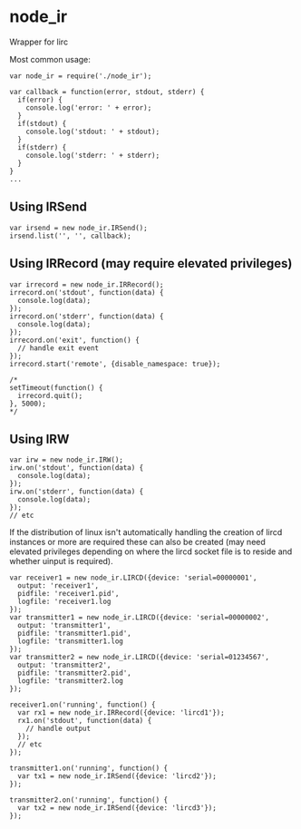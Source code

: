 # node_ir


Wrapper for lirc

Most common usage:

    var node_ir = require('./node_ir');

    var callback = function(error, stdout, stderr) {
      if(error) {
        console.log('error: ' + error);
      }
      if(stdout) {
        console.log('stdout: ' + stdout);
      }
      if(stderr) {
        console.log('stderr: ' + stderr);
      }
    }
    ...

## Using IRSend

    var irsend = new node_ir.IRSend();
    irsend.list('', '', callback);

## Using IRRecord (may require elevated privileges)

    var irrecord = new node_ir.IRRecord();
    irrecord.on('stdout', function(data) {
      console.log(data);
    });
    irrecord.on('stderr', function(data) {
      console.log(data);
    });
    irrecord.on('exit', function() {
      // handle exit event
    });
    irrecord.start('remote', {disable_namespace: true});

    /*
    setTimeout(function() {
      irrecord.quit();
    }, 5000);
    */

## Using IRW

    var irw = new node_ir.IRW();
    irw.on('stdout', function(data) {
      console.log(data);
    });
    irw.on('stderr', function(data) {
      console.log(data);
    });
    // etc

If the distribution of linux isn't automatically handling the creation
of lircd instances or more are required these can also be created
(may need elevated privileges depending on where the lircd socket file
is to reside and whether uinput is required).

    var receiver1 = new node_ir.LIRCD({device: 'serial=00000001',
      output: 'receiver1',
      pidfile: 'receiver1.pid',
      logfile: 'receiver1.log
    });
    var transmitter1 = new node_ir.LIRCD({device: 'serial=00000002',
      output: 'transmitter1',
      pidfile: 'transmitter1.pid',
      logfile: 'transmitter1.log
    });
    var transmitter2 = new node_ir.LIRCD({device: 'serial=01234567',
      output: 'transmitter2',
      pidfile: 'transmitter2.pid',
      logfile: 'transmitter2.log
    });
    
    receiver1.on('running', function() {
      var rx1 = new node_ir.IRRecord({device: 'lircd1'});
      rx1.on('stdout', function(data) {
        // handle output
      });
      // etc
    });
    
    transmitter1.on('running', function() {
      var tx1 = new node_ir.IRSend({device: 'lircd2'});
    });
    
    transmitter2.on('running', function() {
      var tx2 = new node_ir.IRSend({device: 'lircd3'});
    });
